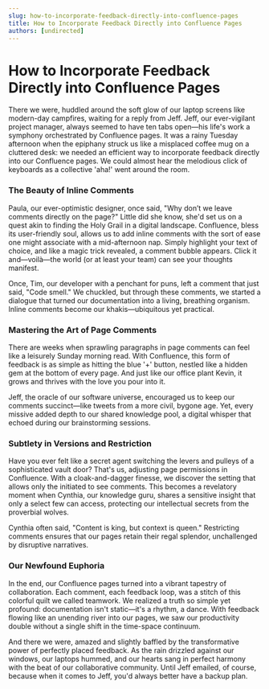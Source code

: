 ```yaml
---
slug: how-to-incorporate-feedback-directly-into-confluence-pages
title: How to Incorporate Feedback Directly into Confluence Pages
authors: [undirected]
---
```


# How to Incorporate Feedback Directly into Confluence Pages

There we were, huddled around the soft glow of our laptop screens like modern-day campfires, waiting for a reply from Jeff. Jeff, our ever-vigilant project manager, always seemed to have ten tabs open—his life's work a symphony orchestrated by Confluence pages. It was a rainy Tuesday afternoon when the epiphany struck us like a misplaced coffee mug on a cluttered desk: we needed an efficient way to incorporate feedback directly into our Confluence pages. We could almost hear the melodious click of keyboards as a collective 'aha!' went around the room.

### The Beauty of Inline Comments

Paula, our ever-optimistic designer, once said, "Why don’t we leave comments directly on the page?" Little did she know, she'd set us on a quest akin to finding the Holy Grail in a digital landscape. Confluence, bless its user-friendly soul, allows us to add inline comments with the sort of ease one might associate with a mid-afternoon nap. Simply highlight your text of choice, and like a magic trick revealed, a comment bubble appears. Click it and—voilà—the world (or at least your team) can see your thoughts manifest. 

Once, Tim, our developer with a penchant for puns, left a comment that just said, "Code smell." We chuckled, but through these comments, we started a dialogue that turned our documentation into a living, breathing organism. Inline comments become our khakis—ubiquitous yet practical.

### Mastering the Art of Page Comments

There are weeks when sprawling paragraphs in page comments can feel like a leisurely Sunday morning read. With Confluence, this form of feedback is as simple as hitting the blue '+' button, nestled like a hidden gem at the bottom of every page. And just like our office plant Kevin, it grows and thrives with the love you pour into it.

Jeff, the oracle of our software universe, encouraged us to keep our comments succinct—like tweets from a more civil, bygone age. Yet, every missive added depth to our shared knowledge pool, a digital whisper that echoed during our brainstorming sessions.

### Subtlety in Versions and Restriction

Have you ever felt like a secret agent switching the levers and pulleys of a sophisticated vault door? That's us, adjusting page permissions in Confluence. With a cloak-and-dagger finesse, we discover the setting that allows only the initiated to see comments. This becomes a revelatory moment when Cynthia, our knowledge guru, shares a sensitive insight that only a select few can access, protecting our intellectual secrets from the proverbial wolves.

Cynthia often said, "Content is king, but context is queen." Restricting comments ensures that our pages retain their regal splendor, unchallenged by disruptive narratives.

### Our Newfound Euphoria

In the end, our Confluence pages turned into a vibrant tapestry of collaboration. Each comment, each feedback loop, was a stitch of this colorful quilt we called teamwork. We realized a truth so simple yet profound: documentation isn't static—it's a rhythm, a dance. With feedback flowing like an unending river into our pages, we saw our productivity double without a single shift in the time-space continuum.

And there we were, amazed and slightly baffled by the transformative power of perfectly placed feedback. As the rain drizzled against our windows, our laptops hummed, and our hearts sang in perfect harmony with the beat of our collaborative community. Until Jeff emailed, of course, because when it comes to Jeff, you'd always better have a backup plan.